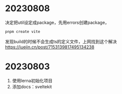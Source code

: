 # 20230808
决定把util设定成package，先用errors创建package，
```bash
pnpm create vite
```
发现build的时候不会生成ts的定义文件，上网找到这个解决
https://juejin.cn/post/7153139817495134238


# 20230803
1. 使用lerna初始化项目
2. 添加docs：sveltekit
